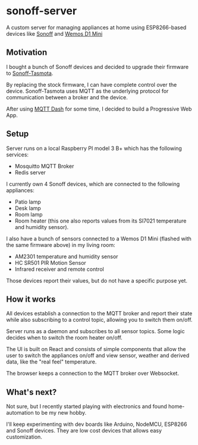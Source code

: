 # sonoff-server
A custom server for managing appliances at home using ESP8266-based devices like [Sonoff](http://sonoff.itead.cc/en/) and [Wemos D1 Mini](https://wiki.wemos.cc/products:d1:d1_mini)

## Motivation
I bought a bunch of Sonoff devices and decided to upgrade their firmware to [Sonoff-Tasmota](https://github.com/arendst/Sonoff-Tasmota).

By replacing the stock firmware, I can have complete control over the device.
Sonoff-Tasmota uses MQTT as the underlying protocol for communication between a broker and the device.

After using [MQTT Dash](https://play.google.com/store/apps/details?id=net.routix.mqttdash&hl=en) for some time, I decided to build a Progressive Web App.

## Setup
Server runs on a local Raspberry PI model 3 B+ which has the following services:
- Mosquitto MQTT Broker
- Redis server

I currently own 4 Sonoff devices, which are connected to the following appliances:
- Patio lamp
- Desk lamp
- Room lamp
- Room heater (this one also reports values from its SI7021 temperature and humidity sensor).

I also have a bunch of sensors connected to a Wemos D1 Mini (flashed with the same firmware above) in my living room:
- AM2301 temperature and humidity sensor
- HC SR501 PIR Motion Sensor
- Infrared receiver and remote control

Those devices report their values, but do not have a specific purpose yet.

## How it works
All devices establish a connection to the MQTT broker and report their state while also subscribing to a control topic, allowing you to switch them on/off.

Server runs as a daemon and subscribes to all sensor topics. Some logic decides when to switch the room heater on/off.

The UI is built on React and consists of simple components that allow the user to switch the appliances on/off and view sensor, weather and derived data, like the "real feel" temperature.

The browser keeps a connection to the MQTT broker over Websocket.

## What's next?
Not sure, but I recently started playing with electronics and found home-automation to be my new hobby.

I'll keep experimenting with dev boards like Arduino, NodeMCU, ESP8266 and Sonoff devices. They are low cost devices that allows easy customization.

